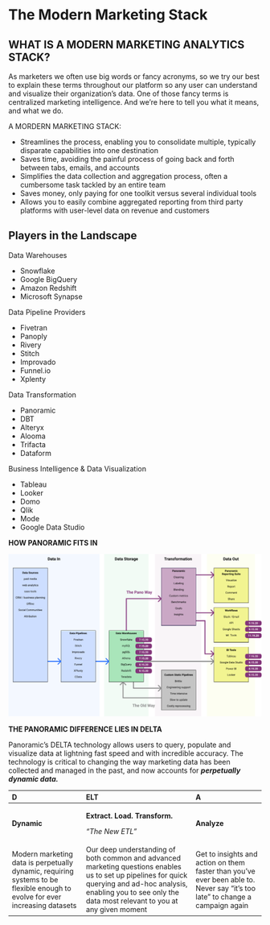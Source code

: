 # The Modern Marketing Stack

## **WHAT IS A MODERN MARKETING ANALYTICS STACK?**

As marketers we often use big words or fancy acronyms, so we try our best to explain these terms throughout our platform so any user can understand and visualize their organization’s data. One of those fancy terms is centralized marketing intelligence. And we’re here to tell you what it means, and what we do.

A MORDERN MARKETING STACK:

* Streamlines the process, enabling you to consolidate multiple, typically disparate capabilities into one destination
* Saves time, avoiding the painful process of going back and forth between tabs, emails, and accounts
* Simplifies the data collection and aggregation process, often a cumbersome task tackled by an entire team
* Saves money, only paying for one toolkit versus several individual tools
* Allows you to easily combine aggregated reporting from third party platforms with user-level data on revenue and customers

## **Players in the Landscape**

Data Warehouses

* Snowflake
* Google BigQuery
* Amazon Redshift
* Microsoft Synapse

Data Pipeline Providers

* Fivetran
* Panoply
* Rivery
* Stitch
* Improvado
* Funnel.io
* Xplenty

Data Transformation

* Panoramic
* DBT
* Alteryx
* Alooma
* Trifacta
* Dataform

Business Intelligence & Data Visualization

* Tableau
* Looker
* Domo
* Qlik
* Mode
* Google Data Studio

**HOW PANORAMIC FITS IN**

![](.gitbook/assets/0%20%281%29.png)

**THE PANORAMIC DIFFERENCE LIES IN DELTA**

Panoramic’s DELTA technology allows users to query, populate and visualize data at lightning fast speed and with incredible accuracy. The technology is critical to changing the way marketing data has been collected and managed in the past, and now accounts for _**perpetually dynamic data.**_

<table>
  <thead>
    <tr>
      <th style="text-align:left"><b>D</b>
      </th>
      <th style="text-align:left"><b>ELT</b>
      </th>
      <th style="text-align:left"><b>A</b>
      </th>
    </tr>
  </thead>
  <tbody>
    <tr>
      <td style="text-align:left"><b>Dynamic</b>
      </td>
      <td style="text-align:left">
        <p><b>Extract. Load. Transform.</b>
        </p>
        <p><em>&#x201C;The New ETL&#x201D;</em>
        </p>
      </td>
      <td style="text-align:left"><b>Analyze</b>
      </td>
    </tr>
    <tr>
      <td style="text-align:left">Modern marketing data is perpetually dynamic, requiring systems to be
        flexible enough to evolve for ever increasing datasets</td>
      <td style="text-align:left">Our deep understanding of both common and advanced marketing questions
        enables us to set up pipelines for quick querying and ad-hoc analysis,
        enabling you to see only the data most relevant to you at any given moment</td>
      <td
      style="text-align:left">Get to insights and action on them faster than you&#x2019;ve ever been
        able to. Never say &#x201C;it&#x2019;s too late&#x201D; to change a campaign
        again</td>
    </tr>
  </tbody>
</table>

